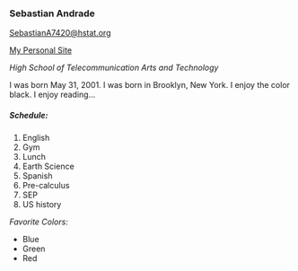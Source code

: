 ### Sebastian Andrade

SebastianA7420@hstat.org

[My Personal Site](https://sites.google.com/a/hstat.org/sebastiana7420sep11) 

*High School of Telecommunication Arts and Technology*

I was born May 31, 2001. I was born in Brooklyn, New York. I enjoy the color black. I enjoy reading...


##### Schedule:
        
1. English
2. Gym
3. Lunch
4. Earth Science
5. Spanish
6. Pre-calculus
7. SEP
8. US history

*_Favorite Colors:_*
* Blue
* Green
* Red